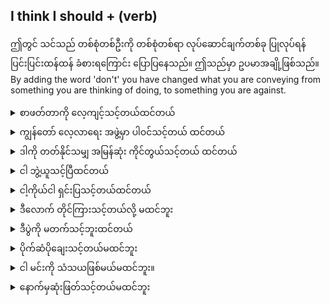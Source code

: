## I think I should + (verb)

ဤတွင် သင်သည် တစ်စုံတစ်ဦးကို တစ်စုံတစ်ရာ လုပ်ဆောင်ချက်တစ်ခု ပြုလုပ်ရန် ပြင်းပြင်းထန်ထန် ခံစားရကြောင်း ပြောပြနေသည်။ ဤသည်မှာ ဥပမာအချို့ဖြစ်သည်။
By adding the word 'don't' you have changed what you are conveying from something you are thinking of doing, to something you are against.

<details>
<summary>စာဖတ်တာကို လေ့ကျင့်သင့်တယ်ထင်တယ်</summary>
"I think I should practice my reading."
</details>
<details>
<summary>ကျွန်တော် လေ့လာရေး အဖွဲ့မှာ ပါဝင်သင့်တယ် ထင်တယ်</summary>

"I think I should join a study group."
</details>
<details>
<summary>ဒါကို တတ်နိုင်သမျှ အမြန်ဆုံး ကိုင်တွယ်သင့်တယ် ထင်တယ်</summary>

"I think I should handle this as soon as possible."
</details>
<details>
<summary>ငါ ဘွဲ့ယူသင့်ပြီထင်တယ်</summary>

"I think I should earn my degree."
</details>
<details>
<summary>ငါ့ကိုယ်ငါ ရှင်းပြသင့်တယ်ထင်တယ်</summary>

"I think I should explain myself."
</details>

<details>
<summary>ဒီလောက် တိုင်ကြားသင့်တယ်လို့ မထင်ဘူး</summary>
"I do not think I should complain so much."
</details>
<details>
<summary>ဒီပွဲကို မတက်သင့်ဘူးထင်တယ်</summary>

"I do not think I should attend that event."
</details>
<details>
<summary>ပိုက်ဆံပိုချေးသင့်တယ်မထင်ဘူး</summary>

"I do not think I should borrow more money."
</details>
<details>
<summary>ငါ မင်းကို သံသယဖြစ်မယ်မထင်ဘူး။</summary>

"I do not think I should doubt you."
</details>
<details>
<summary>နောက်မှဆုံးဖြတ်သင့်တယ်မထင်ဘူး</summary>

"I do not think I should decide until later."
</details>